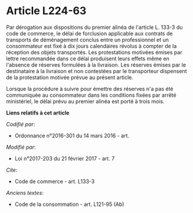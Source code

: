 # Article L224-63

Par dérogation aux dispositions du premier alinéa de l'article L. 133-3 du code de commerce, le délai de forclusion
applicable aux contrats de transports de déménagement conclus entre un professionnel et un consommateur est fixé à dix jours
calendaires révolus à compter de la réception des objets transportés. Les protestations motivées émises par lettre
recommandée dans ce délai produisent leurs effets même en l'absence de réserves formulées à la livraison. Les réserves émises
par le destinataire à la livraison et non contestées par le transporteur dispensent de la protestation motivée prévue au
présent article.

Lorsque la procédure à suivre pour émettre des réserves n'a pas été communiquée au consommateur dans les conditions fixées
par arrêté ministériel, le délai prévu au premier alinéa est porté à trois mois.

**Liens relatifs à cet article**

_Codifié par_:

  - Ordonnance n°2016-301 du 14 mars 2016 - art.

_Modifié par_:

  - Loi n°2017-203 du 21 février 2017 - art. 7

_Cite_:

  - Code de commerce - art. L133-3

_Anciens textes_:

  - Code de la consommation - art. L121-95 (Ab)
